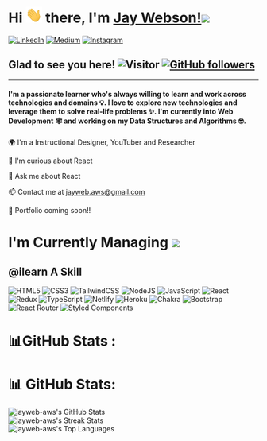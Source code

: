 # Hi <img src="https://raw.githubusercontent.com/ABSphreak/ABSphreak/master/gifs/Hi.gif" width="33"> there, I'm <span style="color: #447ED5">[Jay Webson!](https://github.com/jayweb-aws)</span><img src="https://camo.githubusercontent.com/d3359cb00ab0b5ed8f2e1fe3fceb4fbaf3b614340f8c0db99c17b9f50b351770/68747470733a2f2f656d6f6a69732e736c61636b6d6f6a69732e636f6d2f656d6f6a69732f696d616765732f313533313834393433302f343234362f626c6f622d73756e676c61737365732e6769663f31353331383439343330" width="33">

[![LinkedIn](https://img.shields.io/badge/LinkedIn-0077B5?style=for-the-badge&logo=linkedin&logoColor=white)](https://www.linkedin.com/in/ｊｕｓｔｉｃｅ-ｂ-306281252/)  [![Medium](https://img.shields.io/badge/Medium-12100E?style=for-the-badge&logo=medium&logoColor=white)](https://medium.com/@aadityaneve) [![Instagram](https://img.shields.io/badge/Instagram-E4405F?style=for-the-badge&logo=instagram&logoColor=white)](https://www.instagram.com/)

## Glad to see you here! ![Visitor](https://visitor-badge.laobi.icu/badge?page_id=jayweb-aws.Clone-Pluralsight) [![GitHub followers](https://img.shields.io/github/followers/jayweb-aws.svg?style=social&label=Follow&maxAge=2592000)](https://github.com/jayweb-aws?tab=followers)

________________________


<h4> I'm a passionate learner who's always willing to learn and work across technologies and domains 💡. I love to explore new technologies and leverage them to solve real-life problems ✨. I'm currently into Web Development 🕸️ and working on my Data Structures and Algorithms 🤓.</h4>

🌍  I'm a Instructional Designer, YouTuber and Researcher

🌱 I'm curious about React

💬 Ask me about React

📫 Contact me at jayweb.aws@gmail.com

💼 Portfolio coming soon!!

# I'm Currently Managing <img src="https://camo.githubusercontent.com/beb64ff21c883e318e4f5db5231c2ba4175705bea1c9249e82a41ab375db4f75/68747470733a2f2f6d65646961322e67697068792e636f6d2f6d656469612f51737347456d706b79454f684243623765312f67697068792e6769663f6369643d656366303565343761306e336769316266716e74716d6f62386739616964316f796a327772336473336d67373030626c267269643d67697068792e676966" width="33"/>

## @ilearn A Skill

![HTML5](https://img.shields.io/badge/html5-%23E34F26.svg?style=for-the-badge&logo=html5&logoColor=white) ![CSS3](https://img.shields.io/badge/css3-%231572B6.svg?style=for-the-badge&logo=css3&logoColor=white) ![TailwindCSS](https://img.shields.io/badge/tailwindcss-%2338B2AC.svg?style=for-the-badge&logo=tailwind-css&logoColor=white) ![NodeJS](https://img.shields.io/badge/node.js-6DA55F?style=for-the-badge&logo=node.js&logoColor=white) ![JavaScript](https://img.shields.io/badge/javascript-%23323330.svg?style=for-the-badge&logo=javascript&logoColor=%23F7DF1E) ![React](https://img.shields.io/badge/react-%2320232a.svg?style=for-the-badge&logo=react&logoColor=%2361DAFB) ![Redux](https://img.shields.io/badge/redux-%23593d88.svg?style=for-the-badge&logo=redux&logoColor=white) ![TypeScript](https://img.shields.io/badge/typescript-%23007ACC.svg?style=for-the-badge&logo=typescript&logoColor=white) ![Netlify](https://img.shields.io/badge/netlify-%23000000.svg?style=for-the-badge&logo=netlify&logoColor=#00C7B7) ![Heroku](https://img.shields.io/badge/heroku-%23430098.svg?style=for-the-badge&logo=heroku&logoColor=white) ![Chakra](https://img.shields.io/badge/chakra-%234ED1C5.svg?style=for-the-badge&logo=chakraui&logoColor=white) ![Bootstrap](https://img.shields.io/badge/bootstrap-%23563D7C.svg?style=for-the-badge&logo=bootstrap&logoColor=white) ![React Router](https://img.shields.io/badge/React_Router-CA4245?style=for-the-badge&logo=react-router&logoColor=white) ![Styled Components](https://img.shields.io/badge/styled--components-DB7093?style=for-the-badge&logo=styled-components&logoColor=white)

# 📊GitHub Stats :
# 📊 GitHub Stats:
![jayweb-aws's GitHub Stats](https://github-readme-stats.vercel.app/api?username=jayweb-aws&theme=react&hide_border=false&include_all_commits=true&count_private=false)<br/>
![jayweb-aws's Streak Stats](https://github-readme-streak-stats.herokuapp.com/?user=jayweb-aws&theme=react&hide_border=false)<br/>
![jayweb-aws's Top Languages](https://github-readme-stats.vercel.app/api/top-langs/?username=jayweb-aws&theme=react&hide_border=false&include_all_commits=true&count_private=false&layout=compact)


